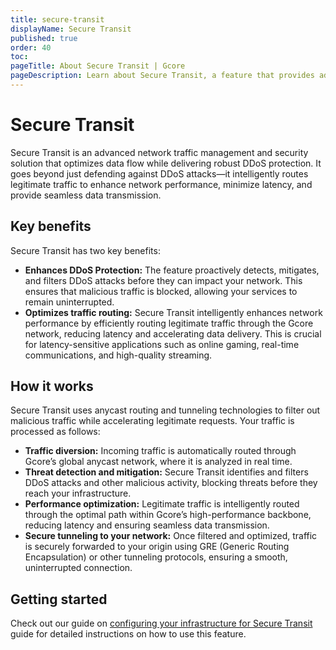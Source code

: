 ```yaml
---
title: secure-transit
displayName: Secure Transit
published: true
order: 40
toc:
pageTitle: About Secure Transit | Gcore
pageDescription: Learn about Secure Transit, a feature that provides advanced DDoS protection and optimizes data flow for improved network performance.
---
```

# Secure Transit

Secure Transit is an advanced network traffic management and security solution that optimizes data flow while delivering robust DDoS protection. It goes beyond just defending against DDoS attacks—it intelligently routes legitimate traffic to enhance network performance, minimize latency, and provide seamless data transmission.

## Key benefits

Secure Transit has two key benefits:
* **Enhances DDoS Protection:** The feature proactively detects, mitigates, and filters DDoS attacks before they can impact your network. This ensures that malicious traffic is blocked, allowing your services to remain uninterrupted. 
* **Optimizes traffic routing:** Secure Transit intelligently enhances network performance by efficiently routing legitimate traffic through the Gcore network, reducing latency and accelerating data delivery. This is crucial for latency-sensitive applications such as online gaming, real-time communications, and high-quality streaming.

## How it works 

Secure Transit uses anycast routing and tunneling technologies to filter out malicious traffic while accelerating legitimate requests. Your traffic is processed as follows:
- **Traffic diversion:** Incoming traffic is automatically routed through Gcore’s global anycast network, where it is analyzed in real time.
- **Threat detection and mitigation:** Secure Transit identifies and filters DDoS attacks and other malicious activity, blocking threats before they reach your infrastructure.
- **Performance optimization:** Legitimate traffic is intelligently routed through the optimal path within Gcore’s high-performance backbone, reducing latency and ensuring seamless data transmission.
- **Secure tunneling to your network:** Once filtered and optimized, traffic is securely forwarded to your origin using GRE (Generic Routing Encapsulation) or other tunneling protocols, ensuring a smooth, uninterrupted connection.

## Getting started 

Check out our guide on <a href="https://gcore.com/docs/ddos-protection/secure-transit/configure-secure-transit" target="_blank">configuring your infrastructure for Secure Transit</a> guide for detailed instructions on how to use this feature. 
